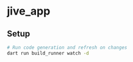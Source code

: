 # jive_app

## Setup
```bash
# Run code generation and refresh on changes  
dart run build_runner watch -d
```
